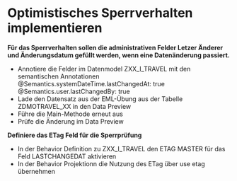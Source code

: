 # Optimistisches Sperrverhalten implementieren

**Für das Sperrverhalten sollen die administrativen Felder Letzer Änderer und Änderungsdatum gefüllt werden,
wenn eine Datenänderung passiert.**
- Annotiere die Felder im Datenmodel ZXX_I_TRAVEL mit den semantischen Annotationen
    @Semantics.systemDateTime.lastChangedAt: true
    @Semantics.user.lastChangedBy: true
- Lade den Datensatz aus der EML-Übung aus der Tabelle ZDMOTRAVEL_XX in den Data Preview
- Führe die Main-Methode erneut aus
- Prüfe die Änderung im Data Preview

**Definiere das ETag Feld für die Sperrprüfung**
- In der Behavior Definition zu ZXX_I_TRAVEL den ETAG MASTER für das Feld LASTCHANGEDAT aktivieren
- In der Behavior Projektionn die Nutzung des ETag über use etag übernehmen
  

